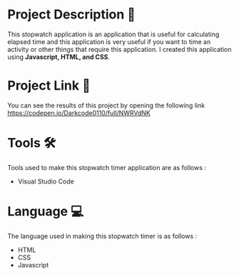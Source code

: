 # Project Description :bread:
This stopwatch application is an application that is useful for calculating elapsed time and this application is very useful if you want to time an activity or other things that require this application. I created this application using __Javascript, HTML, and CSS__.

# Project Link :link:
You can see the results of this project by opening the following link https://codepen.io/Darkcode0110/full/NWRVdNK

# Tools :hammer_and_wrench:
Tools used to make this stopwatch timer application are as follows :
* Visual Studio Code

# Language :computer:
The language used in making this stopwatch timer is as follows :
* HTML
* CSS
* Javascript
